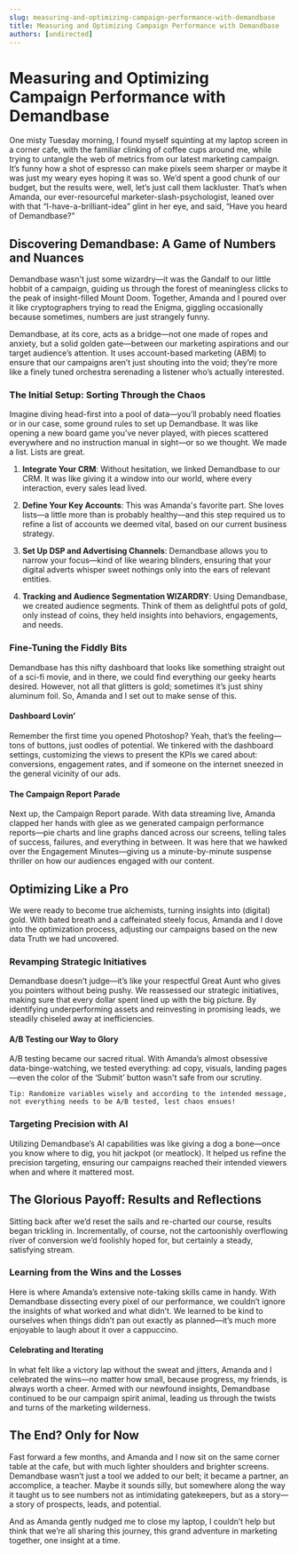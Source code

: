 ```yaml
---
slug: measuring-and-optimizing-campaign-performance-with-demandbase
title: Measuring and Optimizing Campaign Performance with Demandbase
authors: [undirected]
---
```



# Measuring and Optimizing Campaign Performance with Demandbase

One misty Tuesday morning, I found myself squinting at my laptop screen in a corner cafe, with the familiar clinking of coffee cups around me, while trying to untangle the web of metrics from our latest marketing campaign. It’s funny how a shot of espresso can make pixels seem sharper or maybe it was just my weary eyes hoping it was so. We’d spent a good chunk of our budget, but the results were, well, let’s just call them lackluster. That’s when Amanda, our ever-resourceful marketer-slash-psychologist, leaned over with that “I-have-a-brilliant-idea” glint in her eye, and said, “Have you heard of Demandbase?”

## Discovering Demandbase: A Game of Numbers and Nuances

Demandbase wasn't just some wizardry—it was the Gandalf to our little hobbit of a campaign, guiding us through the forest of meaningless clicks to the peak of insight-filled Mount Doom. Together, Amanda and I poured over it like cryptographers trying to read the Enigma, giggling occasionally because sometimes, numbers are just strangely funny.

Demandbase, at its core, acts as a bridge—not one made of ropes and anxiety, but a solid golden gate—between our marketing aspirations and our target audience’s attention. It uses account-based marketing (ABM) to ensure that our campaigns aren’t just shouting into the void; they’re more like a finely tuned orchestra serenading a listener who’s actually interested.

### The Initial Setup: Sorting Through the Chaos

Imagine diving head-first into a pool of data—you’ll probably need floaties or in our case, some ground rules to set up Demandbase. It was like opening a new board game you've never played, with pieces scattered everywhere and no instruction manual in sight—or so we thought. We made a list. Lists are great.

1. **Integrate Your CRM**: Without hesitation, we linked Demandbase to our CRM. It was like giving it a window into our world, where every interaction, every sales lead lived.

2. **Define Your Key Accounts**: This was Amanda's favorite part. She loves lists—a little more than is probably healthy—and this step required us to refine a list of accounts we deemed vital, based on our current business strategy.

3. **Set Up DSP and Advertising Channels**: Demandbase allows you to narrow your focus—kind of like wearing blinders, ensuring that your digital adverts whisper sweet nothings only into the ears of relevant entities.

4. **Tracking and Audience Segmentation WIZARDRY**: Using Demandbase, we created audience segments. Think of them as delightful pots of gold, only instead of coins, they held insights into behaviors, engagements, and needs.

### Fine-Tuning the Fiddly Bits

Demandbase has this nifty dashboard that looks like something straight out of a sci-fi movie, and in there, we could find everything our geeky hearts desired. However, not all that glitters is gold; sometimes it’s just shiny aluminum foil. So, Amanda and I set out to make sense of this.

#### Dashboard Lovin’ 

Remember the first time you opened Photoshop? Yeah, that’s the feeling—tons of buttons, just oodles of potential. We tinkered with the dashboard settings, customizing the views to present the KPIs we cared about: conversions, engagement rates, and if someone on the internet sneezed in the general vicinity of our ads.

#### The Campaign Report Parade

Next up, the Campaign Report parade. With data streaming live, Amanda clapped her hands with glee as we generated campaign performance reports—pie charts and line graphs danced across our screens, telling tales of success, failures, and everything in between. It was here that we hawked over the Engagement Minutes—giving us a minute-by-minute suspense thriller on how our audiences engaged with our content.

## Optimizing Like a Pro

We were ready to become true alchemists, turning insights into (digital) gold. With bated breath and a caffeinated steely focus, Amanda and I dove into the optimization process, adjusting our campaigns based on the new data Truth we had uncovered.

### Revamping Strategic Initiatives

Demandbase doesn’t judge—it’s like your respectful Great Aunt who gives you pointers without being pushy. We reassessed our strategic initiatives, making sure that every dollar spent lined up with the big picture. By identifying underperforming assets and reinvesting in promising leads, we steadily chiseled away at inefficiencies.

#### A/B Testing our Way to Glory

A/B testing became our sacred ritual. With Amanda’s almost obsessive data-binge-watching, we tested everything: ad copy, visuals, landing pages—even the color of the ‘Submit’ button wasn't safe from our scrutiny. 

```plaintext
Tip: Randomize variables wisely and according to the intended message, not everything needs to be A/B tested, lest chaos ensues!
```

### Targeting Precision with AI

Utilizing Demandbase’s AI capabilities was like giving a dog a bone—once you know where to dig, you hit jackpot (or meatlock). It helped us refine the precision targeting, ensuring our campaigns reached their intended viewers when and where it mattered most. 

## The Glorious Payoff: Results and Reflections

Sitting back after we’d reset the sails and re-charted our course, results began trickling in. Incrementally, of course, not the cartoonishly overflowing river of conversion we’d foolishly hoped for, but certainly a steady, satisfying stream.

### Learning from the Wins and the Losses

Here is where Amanda’s extensive note-taking skills came in handy. With Demandbase dissecting every pixel of our performance, we couldn’t ignore the insights of what worked and what didn’t. We learned to be kind to ourselves when things didn’t pan out exactly as planned—it’s much more enjoyable to laugh about it over a cappuccino. 

#### Celebrating and Iterating

In what felt like a victory lap without the sweat and jitters, Amanda and I celebrated the wins—no matter how small, because progress, my friends, is always worth a cheer. Armed with our newfound insights, Demandbase continued to be our campaign spirit animal, leading us through the twists and turns of the marketing wilderness.

## The End? Only for Now

Fast forward a few months, and Amanda and I now sit on the same corner table at the cafe, but with much lighter shoulders and brighter screens. Demandbase wasn’t just a tool we added to our belt; it became a partner, an accomplice, a teacher. Maybe it sounds silly, but somewhere along the way it taught us to see numbers not as intimidating gatekeepers, but as a story—a story of prospects, leads, and potential.

And as Amanda gently nudged me to close my laptop, I couldn’t help but think that we’re all sharing this journey, this grand adventure in marketing together, one insight at a time.